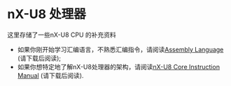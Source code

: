 # nX-U8 处理器
这里存储了一些nX-U8 CPU 的补充资料
* 如果你刚开始学习汇编语言，不熟悉汇编指令，请阅读[Assembly Language](指令集/Assembly%20Language.pdf) (请下载后阅读);
* 如果你想特定地了解nX-U8处理器的架构，请阅读[nX-U8 Core Instruction Manual](指令集/nX-U8%20Core%20Instruction%20Manual.pdf) (请下载后阅读).
